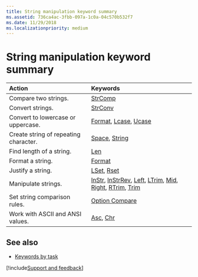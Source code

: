 ```yaml
---
title: String manipulation keyword summary
ms.assetid: 736ca4ac-3fbb-097a-1c0a-04c570b532f7
ms.date: 11/29/2018
ms.localizationpriority: medium
---
```



# String manipulation keyword summary

|Action|Keywords|
|:-----|:-----|
|Compare two strings.|[StrComp](strcomp-function.md)|
|Convert strings.|[StrConv](strconv-function.md)|
|Convert to lowercase or uppercase.|[Format](format-function-visual-basic-for-applications.md), [Lcase](lcase-function.md), [Ucase](ucase-function.md)|
|Create string of repeating character.|[Space](space-function.md), [String](string-function.md)|
|Find length of a string.|[Len](len-function.md)|
|Format a string.|[Format](format-function-visual-basic-for-applications.md)|
|Justify a string.|[LSet](lset-statement.md), [Rset](rset-statement.md)|
|Manipulate strings.|[InStr](instr-function.md), [InStrRev](instrrev-function.md), [Left](left-function.md), [LTrim](ltrim-rtrim-and-trim-functions.md), [Mid](mid-function.md), [Right](right-function.md), [RTrim](ltrim-rtrim-and-trim-functions.md), [Trim](ltrim-rtrim-and-trim-functions.md)|
|Set string comparison rules.|[Option Compare](option-compare-statement.md)|
|Work with ASCII and ANSI values.|[Asc](asc-function.md), [Chr](chr-function.md)|

## See also

- [Keywords by task](keywords-by-task.md)

[!include[Support and feedback](~/includes/feedback-boilerplate.md)]
